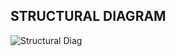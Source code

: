 ## STRUCTURAL DIAGRAM
![Structural Diag](https://user-images.githubusercontent.com/98814692/157088550-d7b78c80-349c-4fdd-a5da-c11151752a4a.jpeg)

